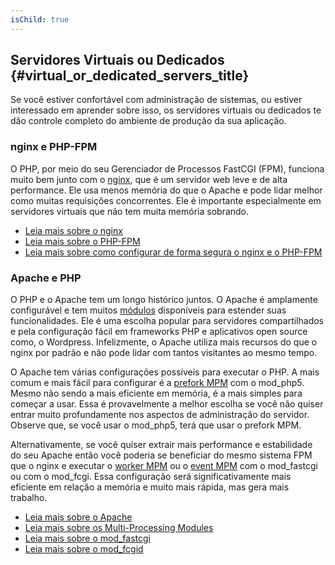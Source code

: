 ```yaml
---
isChild: true
---
```


## Servidores Virtuais ou Dedicados {#virtual_or_dedicated_servers_title}

Se você estiver confortável com administração de sistemas, ou estiver interessado em aprender sobre isso, os
servidores virtuais ou dedicados te dão controle completo do ambiente de produção da sua aplicação.

### nginx e PHP-FPM

O PHP, por meio do seu Gerenciador de Processos FastCGI (FPM), funciona muito bem junto com o [nginx](http://nginx.or),
que é um servidor web leve e de alta performance. Ele usa menos memória do que o Apache e pode lidar melhor como
muitas requisições concorrentes. Ele é importante especialmente em servidores virtuais que não tem muita memória
sobrando.

* [Leia mais sobre o nginx](http://nginx.org)
* [Leia mais sobre o PHP-FPM](http://php.net/manual/en/install.fpm.php)
* [Leia mais sobre como configurar de forma segura o nginx e o PHP-FPM](https://nealpoole.com/blog/2011/04/setting-up-php-fastcgi-and-nginx-dont-trust-the-tutorials-check-your-configuration/)

### Apache e PHP

O PHP e o Apache tem um longo histórico juntos. O Apache é amplamente configurável e tem muitos
[módulos](http://httpd.apache.org/docs/2.4/mod/) disponíveis para estender suas funcionalidades. Ele é uma escolha
popular para servidores compartilhados e pela configuração fácil em frameworks PHP e aplicativos open source como, o
Wordpress. Infelizmente, o Apache utiliza mais recursos do que o nginx por padrão e não pode lidar com tantos
visitantes ao mesmo tempo.

O Apache tem várias configurações possíveis para executar o PHP. A mais comum e mais fácil para configurar é a
[prefork MPM](http://httpd.apache.org/docs/2.4/mod/prefork.html) com o mod_php5. Mesmo não sendo a mais eficiente em
memória, é a mais simples para começar a usar. Essa é provavelmente a melhor escolha se você não quiser entrar muito
profundamente nos aspectos de administração do servidor. Observe que, se você usar o mod_php5, terá que usar o
prefork MPM.

Alternativamente, se você quiser extrair mais performance e estabilidade do seu Apache então você poderia se
beneficiar do mesmo sistema FPM que o nginx e executar o [worker MPM](http://httpd.apache.org/docs/2.4/mod/worker.htm)
ou o [event MPM](http://httpd.apache.org/docs/2.4/mod/event.html) com o mod_fastcgi ou com o mod_fcgi. Essa
configuração será significativamente mais eficiente em relação a memória e muito mais rápida, mas gera mais trabalho.

* [Leia mais sobre o Apache](http://httpd.apache.org/)
* [Leia mais sobre os Multi-Processing Modules](http://httpd.apache.org/docs/2.4/mod/mpm_common.html)
* [Leia mais sobre o mod_fastcgi](http://www.fastcgi.com/mod_fastcgi/docs/mod_fastcgi.html)
* [Leia mais sobre o mod_fcgid](http://httpd.apache.org/mod_fcgid/)
